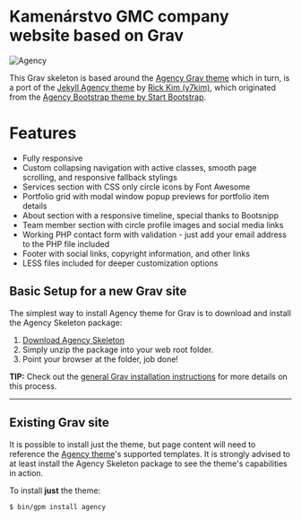 # Kamenárstvo GMC company website based on Grav

![Agency](assets/readme_1.png)

This Grav skeleton is based around the [Agency Grav theme](https://github.com/getgrav/grav-theme-agency) which in turn, is a port of the [Jekyll Agency theme](https://github.com/y7kim/agency-jekyll-theme) by [Rick Kim (y7kim)](https://github.com/y7kim), which originated from the [Agency Bootstrap theme by Start Bootstrap](http://startbootstrap.com/template-overviews/agency/).

# Features

* Fully responsive
* Custom collapsing navigation with active classes, smooth page scrolling, and responsive fallback stylings
* Services section with CSS only circle icons by Font Awesome
* Portfolio grid with modal window popup previews for portfolio item details
* About section with a responsive timeline, special thanks to Bootsnipp
* Team member section with circle profile images and social media links
* Working PHP contact form with validation - just add your email address to the PHP file included
* Footer with social links, copyright information, and other links
* LESS files included for deeper customization options

## Basic Setup for a new Grav site

The simplest way to install Agency theme for Grav is to download and install the Agency Skeleton package:

1. [Download Agency Skeleton](http://getgrav.org/downloads/skeletons#extras)
2. Simply unzip the package into your web root folder.
3. Point your browser at the folder, job done!

**TIP:** Check out the [general Grav installation instructions](http://learn.getgrav.org/basics/installation) for more details on this process.

---

## Existing Grav site

It is possible to install just the theme, but page content will need to reference the [Agency theme](https://github.com/getgrav/grav-theme-agency)'s supported templates.  It is strongly advised to at least install the Agency Skeleton package to see the theme's capabilities in action.

To install  **just** the theme:

```
$ bin/gpm install agency
```



